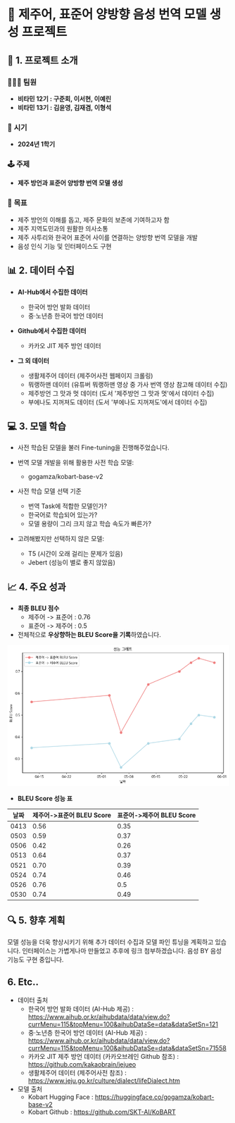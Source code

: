 # 🌊 제주어, 표준어 양방향 음성 번역 모델 생성 프로젝트

## 🎯 1. 프로젝트 소개
### 🧑‍🤝‍🧑 **팀원**
- **비타민 12기 : 구준회, 이서현, 이예린**
- **비타민 13기 : 김윤영, 김재겸, 이형석**

### 📅 **시기**
- **2024년 1학기**

### 🕹️ **주제**
- **제주 방언과 표준어 양방향 번역 모델 생성**

### 🎯 **목표**
- 제주 방언의 이해를 돕고, 제주 문화의 보존에 기여하고자 함
- 제주 지역도민과의 원활한 의사소통
- 제주 사투리와 한국어 표준어 사이를 연결하는 양방향 번역 모델을 개발
- 음성 인식 기능 및 인터페이스도 구현

## 📊 2. 데이터 수집
- **AI-Hub에서 수집한 데이터**
  - 한국어 방언 발화 데이터
  - 중·노년층 한국어 방언 데이터

- **Github에서 수집한 데이터**
  - 카카오 JIT 제주 방언 데이터

- **그 외 데이터**
  - 생활제주어 데이터 (제주어사전 웹페이지 크롤링)
  - 뭐랭하맨 데이터 (유튜버 뭐랭하맨 영상 중 가사 번역 영상 참고해 데이터 수집)
  - 제주방언 그 맛과 멋 데이터 (도서 '제주방언 그 맛과 멋'에서 데이터 수집)
  - 부에나도 지꺼져도 데이터 (도서 '부에나도 지꺼져도'에서 데이터 수집)

## 💻 3. 모델 학습
- 사전 학습된 모델을 불러 Fine-tuning을 진행해주었습니다.

- 번역 모델 개발을 위해 활용한 사전 학습 모델:
  - gogamza/kobart-base-v2

- 사전 학습 모델 선택 기준
  - 번역 Task에 적합한 모델인가?
  - 한국어로 학습되어 있는가?
  - 모델 용량이 그리 크지 않고 학습 속도가 빠른가?

- 고려해봤지만 선택하지 않은 모델:
  - T5 (시간이 오래 걸리는 문제가 있음)
  - Jebert (성능이 별로 좋지 않았음)

## 📈 4. 주요 성과
- **최종 BLEU 점수**
    - 제주어 -> 표준어 : 0.76
    - 표준어 -> 제주어 : 0.5
- 전체적으로 **우상향하는 BLEU Score을 기록**하였습니다.
<img src="Picture_polder/BLEU_Score_graph.png" alt="BLEU Score 시각화" width="600"/>

- **BLEU Score 성능 표**

|날짜|제주어->표준어 BLEU Score|표준어->제주어 BLEU Score|
|-----|-------------------------|-------------------------|
|0413|0.56|0.35|
|0503|0.59|0.37|
|0506|0.42|0.26|
|0513|0.64|0.37|
|0521|0.70|0.39|
|0524|0.74|0.46|
|0526|0.76|0.5|
|0530|0.74|0.49|

## 🔍 5. 향후 계획
모델 성능을 더욱 향상시키기 위해 추가 데이터 수집과 모델 파인 튜닝을 계획하고 있습니다.
인터페이스는 가볍게나마 만들었고 추후에 링크 첨부하겠습니다.
음성 BY 음성 기능도 구현 중입니다.

## 6. Etc..
- 데이터 출처
  - 한국어 방언 발화 데이터 (AI-Hub 제공) : https://www.aihub.or.kr/aihubdata/data/view.do?currMenu=115&topMenu=100&aihubDataSe=data&dataSetSn=121
  - 중·노년층 한국어 방언 데이터 (AI-Hub 제공) : https://www.aihub.or.kr/aihubdata/data/view.do?currMenu=115&topMenu=100&aihubDataSe=data&dataSetSn=71558
  - 카카오 JIT 제주 방언 데이터 (카카오브레인 Github 참조) : https://github.com/kakaobrain/jejueo
  - 생활제주어 데이터 (제주어사전 참조) : https://www.jeju.go.kr/culture/dialect/lifeDialect.htm
- 모델 출처
  - Kobart Hugging Face : https://huggingface.co/gogamza/kobart-base-v2
  - Kobart Github : https://github.com/SKT-AI/KoBART
